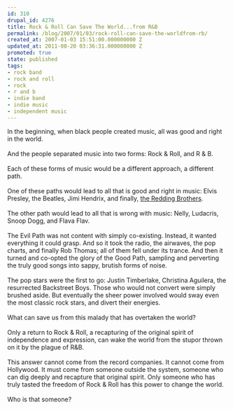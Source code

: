 ```yaml
---
id: 310
drupal_id: 4276
title: Rock & Roll Can Save The World...from R&B
permalink: /blog/2007/01/03/rock-roll-can-save-the-worldfrom-rb/
created_at: 2007-01-03 15:51:00.000000000 Z
updated_at: 2011-08-20 03:36:31.000000000 Z
promoted: true
state: published
tags:
- rock band
- rock and roll
- rock
- r and b
- indie band
- indie music
- independent music
---
```

In the beginning, when black people created music, all was good and right in the world.<br /><br />And the people separated music  into two forms: Rock &amp; Roll, and R &amp; B.<br /><br />Each of these forms of music would be a different approach, a different path.<br /><br />One of these paths would lead to all that is good and right in music: Elvis Presley, the Beatles, Jimi Hendrix, and finally, <a href="http://www.reddingbrothers.com/">the Redding Brothers</a>.<br /><br />The other path would lead to all that is wrong with music: Nelly, Ludacris, Snoop Dogg, and Flava Flav.<br /><br />The Evil Path was not content with simply co-existing. Instead, it wanted everything it could grasp. And so it took the radio, the airwaves, the pop charts, and finally Rob Thomas; all of them fell under its trance. And then it turned and co-opted the glory of the Good Path, sampling and perverting the truly good songs into sappy, brutish forms of noise.<br /><br />The pop stars were the first to go: Justin Timberlake, Christina Aguilera, the resurrected Backstreet Boys. Those who would not convert were simply brushed aside. But eventually the sheer power involved would sway even the most classic rock stars, and divert their energies.<br /><br />What can save us from this malady that has overtaken the world?<br /><br />Only a return to Rock &amp; Roll, a recapturing of the original spirit of independence and expression, can wake the world from the stupor thrown on it by the plague of R&amp;B.<br /><br />This answer cannot come from the record companies. It cannot come from Hollywood. It must come from someone outside the system, someone who can dig deeply and recapture that original spirit. Only someone who has truly tasted the freedom of Rock &amp; Roll has this power to change the world.<br /><br />Who is that someone?
